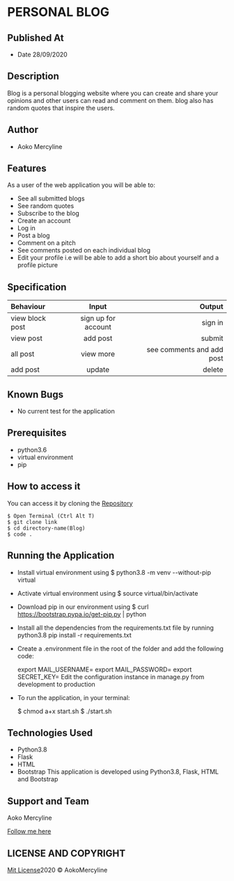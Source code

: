 # PERSONAL BLOG

## Published At
* Date 28/09/2020

## Description

Blog is a personal blogging website where you can create and share your opinions and other users can read and comment on them. blog also has random quotes that inspire the users.

## Author
 * Aoko Mercyline

<!-- ## [Live link] () -->

## Features

As a user of the web application you will be able to:

* See all submitted blogs
* See random quotes
* Subscribe to the blog
* Create an account
* Log in
* Post a blog
* Comment on a pitch
* See comments posted on each individual blog
* Edit your profile i.e will be able to add a short bio about yourself and a profile picture


## Specification
| Behaviour | Input | Output |
| :------------ |:---------------:| -----:|
| view block post| sign up for account | sign in  |
| view post     | add post  | submit  |
| all post | view more    | see comments and add post |
| add post | update | delete

## Known Bugs
* No current test for the application

## Prerequisites

* python3.6
* virtual environment
* pip

## How to access it
You can access it by cloning the [Repository](https://github.com/AokoMercyline/Personal-blog)
```
$ Open Terminal (Ctrl Alt T)
$ git clone link
$ cd directory-name(Blog)
$ code .
```

## Running the Application

* Install virtual environment using $ python3.8 -m venv --without-pip virtual

* Activate virtual environment using $ source virtual/bin/activate

* Download pip in our environment using $ curl https://bootstrap.pypa.io/get-pip.py | python

* Install all the dependencies from the requirements.txt file by running python3.8 pip install -r requirements.txt

* Create a .environment file in the root of the folder and add the following code:

  export MAIL_USERNAME=<your-email-address>
  export MAIL_PASSWORD=<your-email-password>
  export SECRET_KEY=<your-secret-key>
Edit the configuration instance in manage.py from development to production

* To run the application, in your terminal:

  $ chmod a+x start.sh
  $ ./start.sh


## Technologies Used
* Python3.8
* Flask
* HTML
* Bootstrap
This application is developed using Python3.8, Flask, HTML and Bootstrap

## Support and Team

Aoko Mercyline

[Follow me here](https://github.com/AokoMercyline)


## LICENSE AND COPYRIGHT

[Mit License](https://opensource.org/licenses/MIT)2020 &copy; AokoMercyline





